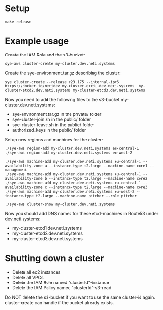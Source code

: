 # Setup

    make release

# Example usage

Create the IAM Role and the s3-bucket:

    sye-aws cluster-create my-cluster.dev.neti.systems

Create the sye-environment.tar.gz describing the cluster:

    sye cluster-create --release r23.175 --internal-ipv6 https://docker.io/netidev my-cluster-etcd1.dev.neti.systems  my-cluster-etcd2.dev.neti.systems my-cluster-etcd3.dev.neti.systems

Now you need to add the following files to the s3-bucket my-cluster.dev.neti.systems:

- sye-environment.tar.gz in the private/ folder
- sye-cluster-join.sh in the public/ folder
- sye-cluster-leave.sh in the public/ folder
- authorized_keys in the public/ folder

Setup new regions and machines for the cluster:

    ./sye-aws region-add my-cluster.dev.neti.systems eu-central-1
    ./sye-aws region-add my-cluster.dev.neti.systems eu-west-2

    ./sye-aws machine-add my-cluster.dev.neti.systems eu-central-1 --availability-zone a --instance-type t2.large --machine-name core1 --management
    ./sye-aws machine-add my-cluster.dev.neti.systems eu-central-1 --availability-zone b --instance-type t2.large --machine-name core2
    ./sye-aws machine-add my-cluster.dev.neti.systems eu-central-1 --availability-zone c --instance-type t2.large --machine-name core3
    ./sye-aws machine-add my-cluster.dev.neti.systems eu-west-2 --instance-type t2.large --machine-name pitcher --role pitcher

    ./sye-aws cluster-show my-cluster.dev.neti.systems

Now you should add DNS names for these etcd-machines in Route53 under dev.neti.systems:

- my-cluster-etcd1.dev.neti.systems
- my-cluster-etcd2.dev.neti.systems
- my-cluster-etcd3.dev.neti.systems

# Shutting down a cluster

- Delete all ec2 instances
- Delete all VPCs
- Delete the IAM Role named "clusterId"-instance
- Delete the IAM Policy named "clusterId"-s3-read

Do NOT delete the s3-bucket if you want to use the same cluster-id again.
cluster-create can handle if the bucket already exists.
